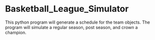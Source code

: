 # Basketball_League_Simulator

This python program will generate a schedule for the team objects.
The program will simulate a regular season, post season, and crown a champion.
